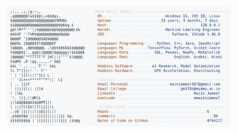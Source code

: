 <picture>
  <source srcset="https://raw.githubusercontent.com/mmazinjameel/mmazinjameel/main/dark_mode.svg?v=1739347974" media="(prefers-color-scheme: dark)">
  <img src="https://raw.githubusercontent.com/mmazinjameel/mmazinjameel/main/light_mode.svg?v=1739347974">
</picture>
